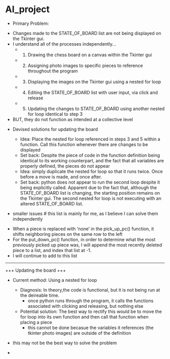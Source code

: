 # AI_project

+ Primary Problem:
- Changes made to the STATE_OF_BOARD list are not being displayed on the Tkinter gui. 
- I understand all of the processes independently...
    - 1. Drawing the chess board on a canvas within the Tkinter gui
    - 2. Assigning photo images to specific pieces to reference throughout the program
    - 3. Displaying the images on the Tkinter gui using a nested for loop
    - 4. Editing the STATE_OF_BOARD list with user input, via click and release
    - 5. Updating the changes to STATE_OF_BOARD using another nested for loop identical to step 3
- BUT, they do not function as intended at a collective level

+ Devised solutions for updating the board
    - Idea: Place the nested for loop referenced in steps 3 and 5 within a function. Call this function whenever there are changes to be displayed
    - Set back: Despite the piece of code in the function definition being identical to its working counterpart, and the fact that all variables are 
      properly defined, the pieces do not appear
    - Idea: simply duplicate the nested for loop so that it runs twice. Once before a move is made, and once after. 
    - Set back: python does not appear to run the second loop despite it being explicitly called. Apparent due to the fact that, 
      although the STATE_OF_BOARD list is changing, the starting position remains on the Tkinter gui. The second nested for loop is 
      not executing with an altered STATE_OF_BOARD list. 



+ smaller issues # this list is mainly for me, as I believe I can solve them independently 
- When a piece is replaced with ‘none’ in the pick_up_pc() function, it shifts neighboring pieces on the same row to the left 
- For the put_down_pc() function, in order to determine what the most previously picked up piece was, I will append the most recently deleted piece to a list, and index that list at -1. 
- I will continue to add to this list

______________________________________________________________________________________________________________________________________________________________________________________________

+++ Updating the board +++

+ Current method: Using a nested for loop
  - Diagnosis: In theory,the code is functional, but it is not being run at the deireable time. 
    - once python runs through the program, it calls the functions associated with clicking and releasing, but nothing else
  - Potential solution: The best way to rectify this would be to move the for loop into its own function and then call that function when placing a piece
    - this cannot be done becasue the variables it references (the tkinter photo images) are outside of the definition 
+ this may not be the best way to solve the problem 

+ 

  